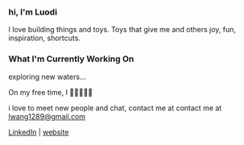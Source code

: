 ### hi, I'm Luodi

I love building things and toys. Toys that give me and others joy, fun, inspiration, shortcuts. 

### What I'm Currently Working On
exploring new waters...

On my free time, I 🏃🚵‍♀️🧘🌾

i love to meet new people and chat, contact me at contact me at [lwang1289@gmail.com](mailto:lwang1289@gmail.com)

[LinkedIn](https://www.linkedin.com/in/luodiwang/) | [website](https://www.wluodi.com)
